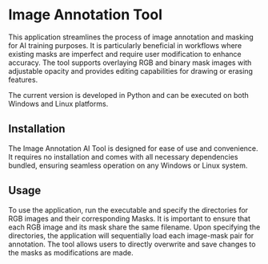 # Image Annotation Tool 

This application streamlines the process of image annotation and masking for AI training purposes. It is particularly beneficial in workflows where existing masks are imperfect and require user modification to enhance accuracy. The tool supports overlaying RGB and binary mask images with adjustable opacity and provides editing capabilities for drawing or erasing features.

The current version is developed in Python and can be executed on both Windows and Linux platforms.
## Installation

The Image Annotation AI Tool is designed for ease of use and convenience. It requires no installation and comes with all necessary dependencies bundled, ensuring seamless operation on any Windows or Linux system.
## Usage

To use the application, run the executable and specify the directories for RGB images and their corresponding Masks. It is important to ensure that each RGB image and its mask share the same filename. Upon specifying the directories, the application will sequentially load each image-mask pair for annotation. The tool allows users to directly overwrite and save changes to the masks as modifications are made.
